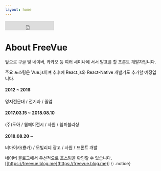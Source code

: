 ```yaml
---
layout: home
---
```

<iframe src="https://ghbtns.com/github-btn.html?user=freevuehub&repo=freevuehub.github.io&type=star&count=true&size=large" frameborder="0" scrolling="0" width="160px" height="30px"></iframe>

# About FreeVue

앞으로 구글 및 네이버, 카카오 등 여러 세미나에 서서 발표를 할 프론트 개발자입니다.

주요 포스팅은 Vue.js이며 추후에 React.js와 React-Native 개발기도 추가할 예정입니다.

#### 2012 ~ 2016
명지전문대 / 전기과 / 졸업
  
#### 2017.03.15 ~ 2018.08.10
(주)도아 / 웹에이전시 / 사원 / 웹퍼블리싱

#### 2018.08.20 ~
비마이카(뿅카) / 모빌리티 광고 / 사원 / 프론트 개발

네이버 블로그에서 우선적으로 포스팅을 확인할 수 있습니다.
[[https://freevue.blog.me](https://freevue.blog.me)]
{: .notice}
